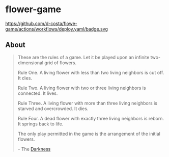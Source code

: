 # flower-game

https://github.com/d-costa/flowe-game/actions/workflows/deploy.yaml/badge.svg

## About

> These are the rules of a game. Let it be played upon an infinite two-dimensional grid of flowers.
>
> Rule One. A living flower with less than two living neighbors is cut off. It dies.
>
> Rule Two. A living flower with two or three living neighbors is connected. It lives.
>
> Rule Three. A living flower with more than three living neighbors is starved and overcrowded. It dies.
>
> Rule Four. A dead flower with exactly three living neighbors is reborn. It springs back to life.
>
> The only play permitted in the game is the arrangement of the initial flowers.
>
> \- The [Darkness](https://www.ishtar-collective.net/entries/the-flower-game)

